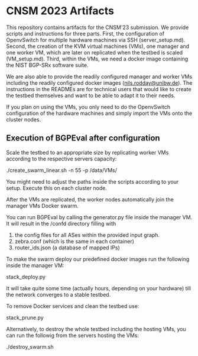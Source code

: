 # CNSM 2023 Artifacts

This repository contains artifacts for the CNSM'23 submission. We provide scripts and instructions for three parts. First, the configuration of OpenvSwitch for multiple hardware machines via SSH (server_setup.md). Second, the creation of the KVM virtual machines (VMs), one manager and one worker VM, which are later on replicated when the testbed is scaled (VM_setup.md). Third, within the VMs, we need a docker image containing the NIST BGP-SRx software suite.

We are also able to provide the readily configured manager and worker VMs including the readily configured docker images (nils.rodday@unibw.de). The instructions in the READMEs are for technical users that would like to create the testbed themselves and want to be able to adapt it to their needs.

If you plan on using the VMs, you only need to do the OpenvSwitch configuration of the hardware machines and simply import the VMs onto the cluster nodes.

## Execution of BGPEval after configuration


Scale the testbed to an appropriate size by replicating worker VMs according to the respective servers capacity:

./create_swarm_linear.sh -n 55 -p /data/VMs/

You might need to adjust the paths inside the scripts according to your setup. Execute this on each cluster node.

After the VMs are replicated, the worker nodes automatically join the manager VMs Docker swarm. 

You can run BGPEval by calling the generator.py file inside the manager VM. It will result in the /confd directory filling with 
1) the config files for all ASes within the provided input graph.
2) zebra.conf (which is the same in each container)
3) router_ids.json (a database of mapped IPs)

To make the swarm deploy our predefined docker images run the following inside the manager VM:

stack_deploy.py

It will take quite some time (actually hours, depending on your hardware) till the network converges to a stable testbed.

To remove Docker services and clean the testbed use:

stack_prune.py

Alternatively, to destroy the whole testbed including the hosting VMs, you can run the followig from the servers hosting the VMs:

./destroy_swarm.sh


